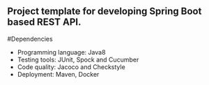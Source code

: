 Project template for developing Spring Boot based REST API.
-----------------------------------------------------------

#Dependencies

 - Programming language: Java8
 - Testing tools: JUnit, Spock and Cucumber
 - Code quality: Jacoco and Checkstyle
 - Deployment: Maven, Docker

